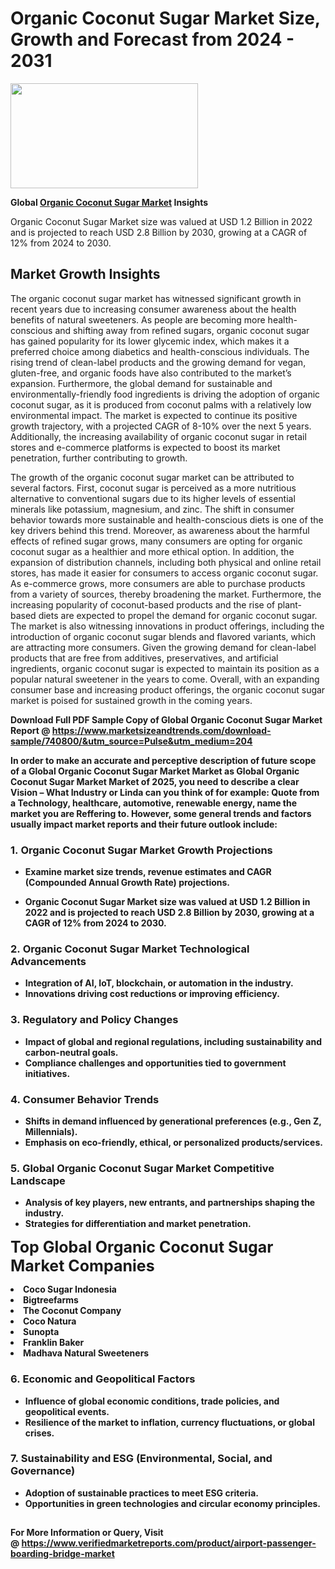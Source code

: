 <H1>Organic Coconut Sugar Market Size, Growth and Forecast from 2024 - 2031</H1><img class="aligncenter size-medium wp-image-584254" src="https://thirdeyenews.in/wp-content/uploads/2024/09/Global-Market-Research-300x168.jpeg" alt="" width="300" height="168" /><p><strong>Global&nbsp;<a href="https://www.marketsizeandtrends.com/download-sample/740800/&amp;utm_source=Pulse&amp;utm_medium=204">Organic Coconut Sugar Market</a> Insights</strong></p><p>Organic Coconut Sugar Market size was valued at USD 1.2 Billion in 2022 and is projected to reach USD 2.8 Billion by 2030, growing at a CAGR of 12% from 2024 to 2030.</p><p><h2>Market Growth Insights</h2> <p>The organic coconut sugar market has witnessed significant growth in recent years due to increasing consumer awareness about the health benefits of natural sweeteners. As people are becoming more health-conscious and shifting away from refined sugars, organic coconut sugar has gained popularity for its lower glycemic index, which makes it a preferred choice among diabetics and health-conscious individuals. The rising trend of clean-label products and the growing demand for vegan, gluten-free, and organic foods have also contributed to the market’s expansion. Furthermore, the global demand for sustainable and environmentally-friendly food ingredients is driving the adoption of organic coconut sugar, as it is produced from coconut palms with a relatively low environmental impact. The market is expected to continue its positive growth trajectory, with a projected CAGR of 8-10% over the next 5 years. Additionally, the increasing availability of organic coconut sugar in retail stores and e-commerce platforms is expected to boost its market penetration, further contributing to growth. </p> <p><strong></strong></p> <p>The growth of the organic coconut sugar market can be attributed to several factors. First, coconut sugar is perceived as a more nutritious alternative to conventional sugars due to its higher levels of essential minerals like potassium, magnesium, and zinc. The shift in consumer behavior towards more sustainable and health-conscious diets is one of the key drivers behind this trend. Moreover, as awareness about the harmful effects of refined sugar grows, many consumers are opting for organic coconut sugar as a healthier and more ethical option. In addition, the expansion of distribution channels, including both physical and online retail stores, has made it easier for consumers to access organic coconut sugar. As e-commerce grows, more consumers are able to purchase products from a variety of sources, thereby broadening the market. Furthermore, the increasing popularity of coconut-based products and the rise of plant-based diets are expected to propel the demand for organic coconut sugar. The market is also witnessing innovations in product offerings, including the introduction of organic coconut sugar blends and flavored variants, which are attracting more consumers. Given the growing demand for clean-label products that are free from additives, preservatives, and artificial ingredients, organic coconut sugar is expected to maintain its position as a popular natural sweetener in the years to come. Overall, with an expanding consumer base and increasing product offerings, the organic coconut sugar market is poised for sustained growth in the coming years.</p> <p><strong></p><p><span class=""><strong>Download Full PDF Sample Copy of Global Organic Coconut Sugar Market Report</strong> @ <a href="https://www.marketsizeandtrends.com/download-sample/740800/&amp;utm_source=Pulse&amp;utm_medium=204" target="_blank">https://www.marketsizeandtrends.com/download-sample/740800/&amp;utm_source=Pulse&amp;utm_medium=204</a></span></p><p>In order to make an accurate and perceptive description of future scope of a Global&nbsp;Organic Coconut Sugar Market Market as Global&nbsp;Organic Coconut Sugar Market Market of 2025, you need to describe a clear Vision &ndash; What Industry or Linda can you think of for example: Quote from a Technology, healthcare, automotive, renewable energy, name the market you are Reffering to. However, some general trends and factors usually impact market reports and their future outlook include:</p><h3>1.&nbsp;<strong>Organic Coconut Sugar Market Growth Projections</strong></h3><ul><li>Examine market size trends, revenue estimates and CAGR (Compounded Annual Growth Rate) projections.</li><li><p>Organic Coconut Sugar Market size was valued at USD 1.2 Billion in 2022 and is projected to reach USD 2.8 Billion by 2030, growing at a CAGR of 12% from 2024 to 2030.</p></li></ul><h3>2.&nbsp;<strong>Organic Coconut Sugar Market Technological Advancements</strong></h3><ul><li>Integration of AI, IoT, blockchain, or automation in the industry.</li><li>Innovations driving cost reductions or improving efficiency.</li></ul><h3>3.&nbsp;<strong>Regulatory and Policy Changes</strong></h3><ul><li>Impact of global and regional regulations, including sustainability and carbon-neutral goals.</li><li>Compliance challenges and opportunities tied to government initiatives.</li></ul><h3>4.&nbsp;<strong>Consumer Behavior Trends</strong></h3><ul><li>Shifts in demand influenced by generational preferences (e.g., Gen Z, Millennials).</li><li>Emphasis on eco-friendly, ethical, or personalized products/services.</li></ul><h3>5.&nbsp;<strong>Global Organic Coconut Sugar Market Competitive Landscape</strong></h3><ul><li>Analysis of key players, new entrants, and partnerships shaping the industry.</li><li>Strategies for differentiation and market penetration.</li></ul><p data-pm-slice="1 1 []"><span style="color: inherit; font-family: inherit; font-size: 25px;">Top Global Organic Coconut Sugar Market Companies</span></p><div class="" data-test-id=""><p><li>Coco Sugar Indonesia</li><li> Bigtreefarms</li><li> The Coconut Company</li><li> Coco Natura</li><li> Sunopta</li><li> Franklin Baker</li><li> Madhava Natural Sweeteners</li></p></div><h3>6.&nbsp;<strong>Economic and Geopolitical Factors</strong></h3><ul><li>Influence of global economic conditions, trade policies, and geopolitical events.</li><li>Resilience of the market to inflation, currency fluctuations, or global crises.</li></ul><h3>7.&nbsp;<strong>Sustainability and ESG (Environmental, Social, and Governance)</strong></h3><ul><li>Adoption of sustainable practices to meet ESG criteria.</li><li>Opportunities in green technologies and circular economy principles.</li></ul><h2><strong style="font-size: 14px;">For More Information or Query, Visit @&nbsp;</strong><a style="background-color: #ffffff; font-size: 14px;" href="https://www.marketsizeandtrends.com/report/organic-coconut-sugar-market/" target="_blank">https://www.verifiedmarketreports.com/product/airport-passenger-boarding-bridge-market</a></h2>
